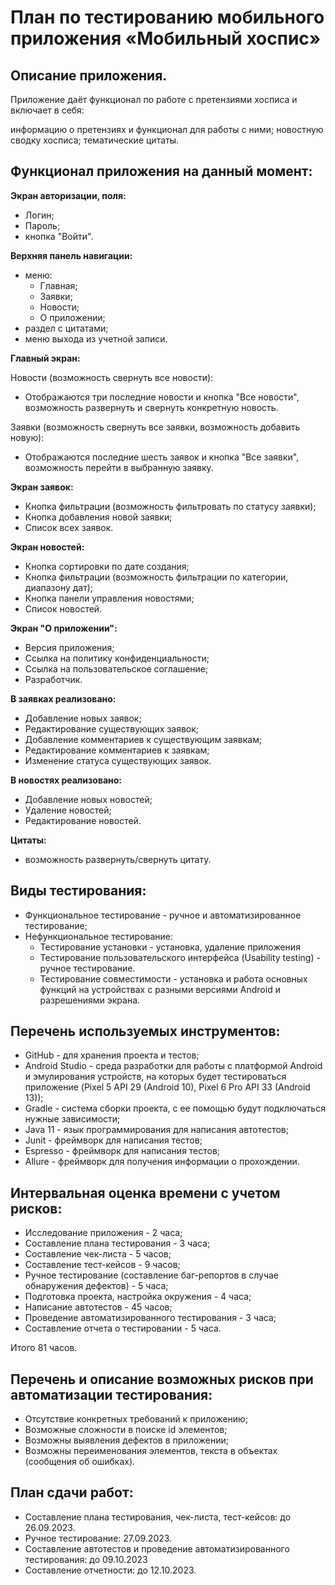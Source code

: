 # План по тестированию мобильного приложения «Мобильный хоспис»

## Описание приложения.

Приложение даёт функционал по работе с претензиями хосписа и включает в себя:

информацию о претензиях и функционал для работы с ними;
новостную сводку хосписа;
тематические цитаты.

## Функционал приложения на данный момент:

**Экран авторизации, поля:**

-   Логин;
-   Пароль;
-   кнопка "Войти".

**Верхняя панель навигации:**
- меню:
  - Главная;
  - Заявки;
  - Новости;
  - О приложении;
- раздел с цитатами;
- меню выхода из учетной записи.

**Главный экран:**

Новости (возможность свернуть все новости):
- Отображаются три последние новости и кнопка "Все новости", возможность развернуть и свернуть конкретную новость.

Заявки (возможность свернуть все заявки, возможность добавить новую):
- Отображаются последние шесть заявок и кнопка "Все заявки", возможность перейти в выбранную заявку.

**Экран заявок:**
-   Кнопка фильтрации (возможность фильтровать по статусу заявки);
-   Кнопка добавления новой заявки;
-   Список всех заявок.

**Экран новостей:**

-   Кнопка сортировки по дате создания;
-   Кнопка фильтрации (возможность фильтрации по категории, диапазону дат);
-   Кнопка панели управления новостями;
-   Список новостей.

**Экран "О приложении":**

-   Версия приложения;
-   Ссылка на политику конфиденциальности;
-   Ссылка на пользовательское соглашение;
-   Разработчик.

**В заявках реализовано:**

-   Добавление новых заявок;
-   Редактирование существующих заявок;
-   Добавление комментариев к существующим заявкам;
-   Редактирование комментариев к заявкам;
-   Изменение статуса существующих заявок.

**В новостях реализовано:**

-   Добавление новых новостей;
-   Удаление новостей;
-   Редактирование новостей.

**Цитаты:**

-   возможность развернуть/свернуть цитату.

## Виды тестирования:

-   Функциональное тестирование - ручное и автоматизированное тестирование;
-   Нефункциональное тестирование:
    -   Тестирование установки - установка, удаление приложения
    -   Тестирование пользовательского интерфейса (Usability testing) - ручное тестирование.
    -   Тестирование совместимости - установка и работа основных функций на устройствах с разными версиями Android и разрешениями экрана.

## Перечень используемых инструментов:

-   GitHub - для хранения проекта и тестов;
-   Android Studio - среда разработки для работы с платформой Android и эмулирования устройств, на которых будет тестироваться приложение (Pixel 5 API 29 (Android 10), Pixel 6 Pro API 33 (Android 13));
-   Gradle - система сборки проекта, с ее помощью будут подключаться нужные зависимости;
-   Java 11 - язык программирования для написания автотестов;
-   Junit - фреймворк для написания тестов;
-   Espresso - фреймворк для написания тестов;
-   Allure - фреймворк для получения информации о прохождении.

## Интервальная оценка времени с учетом рисков:

-   Исследование приложения - 2 часа;
-   Составление плана тестирования - 3 часа;
-   Составление чек-листа - 5 часов;
-   Составление тест-кейсов - 9 часов;
-   Ручное тестирование (составление баг-репортов в случае обнаружения дефектов) - 5 часа;
-   Подготовка проекта, настройка окружения - 4 часа;
-   Написание автотестов - 45 часов;
-   Проведение автоматизированного тестирования - 3 часа;
-   Составление отчета о тестировании - 5 часа.

Итого 81 часов.

## Перечень и описание возможных рисков при автоматизации тестирования:

-   Отсутствие конкретных требований к приложению;
-   Возможные сложности в поиске id элементов;
-   Возможны выявления дефектов в приложении;
-   Возможны переименования элементов, текста в объектах (сообщения об ошибках).

## План сдачи работ:

* Составление плана тестирования, чек-листа, тест-кейсов: до 26.09.2023.
* Ручное тестирование: 27.09.2023.
* Составление автотестов и проведение автоматизированного тестирования: до 09.10.2023
* Составление отчетности: до 12.10.2023.
